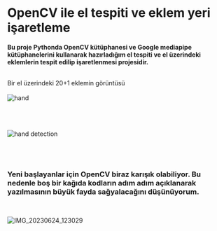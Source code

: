 # OpenCV ile el tespiti ve eklem yeri işaretleme

<b>Bu proje Pythonda OpenCV kütüphanesi ve Google mediapipe kütüphanelerini kullanarak hazırladığım
el tespiti ve el üzerindeki eklemlerin tespit edilip işaretlenmesi projesidir.</b>
<br><br>

Bir el üzerindeki 20+1 eklemin görüntüsü<br><br>
![hand](https://github.com/erdemttas/Hand-Tracking-with-OpenCV/assets/100941281/c609d600-2f61-471c-a7a7-acc35351ecf1)
<br><br><br><br>

![hand detection](https://github.com/erdemttas/Hand-Tracking-with-OpenCV/assets/100941281/fa3b6d44-428f-444c-8bae-8a288a69478a)
<br><br><br><br>

<h3>Yeni başlayanlar için OpenCV biraz karışık olabiliyor. Bu nedenle boş bir kağıda kodların adım adım açıklanarak yazılmasının büyük fayda 
sağyalacağını düşünüyorum.</h3><br>

![IMG_20230624_123029](https://github.com/erdemttas/Hand-Tracking-with-OpenCV/assets/100941281/44c4a8d6-3f96-40bf-9b90-3b0b45efa6bb)









